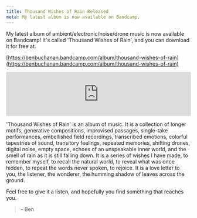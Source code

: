 ```yaml
---
title: Thousand Wishes of Rain Released
meta: My latest album is now available on Bandcamp.
---
```


My latest album of ambient/electronic/noise/drone music is now available on
Bandcamp! It's called 'Thousand Wishes of Rain', and you can download it for
free at:

[https://benbuchanan.bandcamp.com/album/thousand-wishes-of-rain](https://benbuchanan.bandcamp.com/album/thousand-wishes-of-rain)

<iframe style="border: 0; width: 100%; height: 120px;" src="https://bandcamp.com/EmbeddedPlayer/album=2636757321/size=large/bgcol=333333/linkcol=fd88a8/tracklist=false/artwork=small/transparent=true/" seamless><a href="https://benbuchanan.bandcamp.com/album/thousand-wishes-of-rain">Thousand Wishes of Rain by Ben Buchanan</a></iframe>

'Thousand Wishes of Rain' is an album of music. It is a collection of longer
motifs, generative compositions, improvised passages, single-take performances,
embellished field recordings, transcribed emotions, colorful tapestries of
sound, transitory feelings, repeated memories, shifting drones, digital noise,
empty space, echoes of an unspeakable inner world, and the smell of rain as it
is still falling down. It is a series of wishes I have made, to remember myself,
to recall the natural world, to reveal what was once hidden, to repeat the words
never spoken, to rejoice. It is a love letter to you, the listener, the
wonderer, the humming shadow of leaves across the ground. 

Feel free to give it a listen, and hopefully you find something that reaches
you.

<blockquote>
- Ben
</blockquote>
